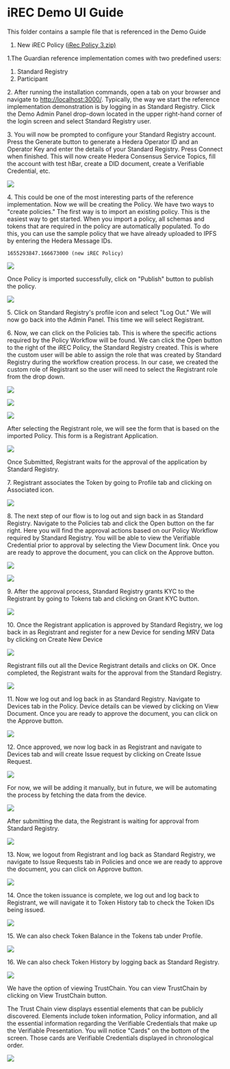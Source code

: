 # iREC Demo UI Guide

This folder contains a sample file that is referenced in the Demo Guide

1. New iREC Policy ([iRec Policy 3.zip)](https://github.com/hashgraph/guardian/tree/main/Demo%20Artifacts)

1.The Guardian reference implementation comes with two predefined users:

1. Standard Registry
2. Participant

2\. After running the installation commands, open a tab on your browser and navigate to [http://localhost:3000/](http://localhost:3000/). Typically, the way we start the reference implementation demonstration is by logging in as Standard Registry. Click the Demo Admin Panel drop-down located in the upper right-hand corner of the login screen and select Standard Registry user.

3\. You will now be prompted to configure your Standard Registry account. Press the Generate button to generate a Hedera Operator ID and an Operator Key and enter the details of your Standard Registry. Press Connect when finished. This will now create Hedera Consensus Service Topics, fill the account with test hBar, create a DID document, create a Verifiable Credential, etc.

![](../.gitbook/assets/iREC\_4.2.png)

4\. This could be one of the most interesting parts of the reference implementation. Now we will be creating the Policy. We have two ways to "create policies." The first way is to import an existing policy. This is the easiest way to get started. When you import a policy, all schemas and tokens that are required in the policy are automatically populated. To do this, you can use the sample policy that we have already uploaded to IPFS by entering the Hedera Message IDs.

```
1655293847.166673000 (new iREC Policy)
```

![](../.gitbook/assets/iREC3\_new\_1.png)

Once Policy is imported successfully, click on "Publish" button to publish the policy.

![](../.gitbook/assets/iREC3\_new\_2.png)

5\. Click on Standard Registry's profile icon and select "Log Out." We will now go back into the Admin Panel. This time we will select Registrant.

6\. Now, we can click on the Policies tab. This is where the specific actions required by the Policy Workflow will be found. We can click the Open button to the right of the iREC Policy, the Standard Registry created. This is where the custom user will be able to assign the role that was created by Standard Registry during the workflow creation process. In our case, we created the custom role of Registrant so the user will need to select the Registrant role from the drop down.

![](../.gitbook/assets/iREC3\_new\_3.png)

![](../.gitbook/assets/iREC3\_new\_4.png)

![](../.gitbook/assets/iREC3\_new\_5.png)

After selecting the Registrant role, we will see the form that is based on the imported Policy. This form is a Registrant Application.

![](../.gitbook/assets/iREC3\_new\_6.png)

Once Submitted, Registrant waits for the approval of the application by Standard Registry.

7\. Registrant associates the Token by going to Profile tab and clicking on Associated icon.

![](../.gitbook/assets/iREC3\_new\_7.png)

8\. The next step of our flow is to log out and sign back in as Standard Registry. Navigate to the Policies tab and click the Open button on the far right. Here you will find the approval actions based on our Policy Workflow required by Standard Registry. You will be able to view the Verifiable Credential prior to approval by selecting the View Document link. Once you are ready to approve the document, you can click on the Approve button.

![](../.gitbook/assets/iREC3\_new\_8.png)

![](../.gitbook/assets/iREC3\_new\_9.png)

9\. After the approval process, Standard Registry grants KYC to the Registrant by going to Tokens tab and clicking on Grant KYC button.

![](../.gitbook/assets/iREC3\_new\_10.png)

10\. Once the Registrant application is approved by Standard Registry, we log back in as Registrant and register for a new Device for sending MRV Data by clicking on Create New Device

![](../.gitbook/assets/iREC3\_new\_11.png)

Registrant fills out all the Device Registrant details and clicks on OK. Once completed, the Registrant waits for the approval from the Standard Registry.

![](../.gitbook/assets/iREC3\_new\_12.png)

11\. Now we log out and log back in as Standard Registry. Navigate to Devices tab in the Policy. Device details can be viewed by clicking on View Document. Once you are ready to approve the document, you can click on the Approve button.

![](../.gitbook/assets/iREC3\_new\_13.png)

12\. Once approved, we now log back in as Registrant and navigate to Devices tab and will create Issue request by clicking on Create Issue Request.

![](<../.gitbook/assets/iREC3\_new\_14 (1).png>)

For now, we will be adding it manually, but in future, we will be automating the process by fetching the data from the device.

![](../.gitbook/assets/iREC3\_new\_15.png)

After submitting the data, the Registrant is waiting for approval from Standard Registry.

![](../.gitbook/assets/iREC3\_new\_16.png)

13\. Now, we logout from Registrant and log back as Standard Registry, we navigate to Issue Requests tab in Policies and once we are ready to approve the document, you can click on Approve button.

![](../.gitbook/assets/iREC3\_new\_17.png)

14\. Once the token issuance is complete, we log out and log back to Registrant, we will navigate it to Token History tab to check the Token IDs being issued.

![](../.gitbook/assets/iREC3\_new\_18.png)

15\. We can also check Token Balance in the Tokens tab under Profile.

![](../.gitbook/assets/iREC3\_new\_19.png)

16\. We can also check Token History by logging back as Standard Registry.

![](../.gitbook/assets/iREC3\_new\_20.png)

We have the option of viewing TrustChain. You can view TrustChain by clicking on View TrustChain button.

The Trust Chain view displays essential elements that can be publicly discovered. Elements include token information, Policy information, and all the essential information regarding the Verifiable Credentials that make up the Verifiable Presentation. You will notice "Cards" on the bottom of the screen. Those cards are Verifiable Credentials displayed in chronological order.

![](../.gitbook/assets/iREC3\_new\_21.png)
